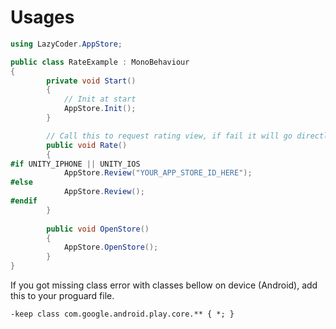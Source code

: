 # Usages

```csharp
using LazyCoder.AppStore;

public class RateExample : MonoBehaviour
{
        private void Start()
        {
            // Init at start
            AppStore.Init();
        }

        // Call this to request rating view, if fail it will go directly to store page
        public void Rate()
        {
#if UNITY_IPHONE || UNITY_IOS
            AppStore.Review("YOUR_APP_STORE_ID_HERE");
#else
            AppStore.Review();
#endif
        }
		
		public void OpenStore()
		{
			AppStore.OpenStore();
		}
}
```

If you got missing class error with classes bellow on device (Android), add this to your proguard file.

```text
-keep class com.google.android.play.core.** { *; }
```
